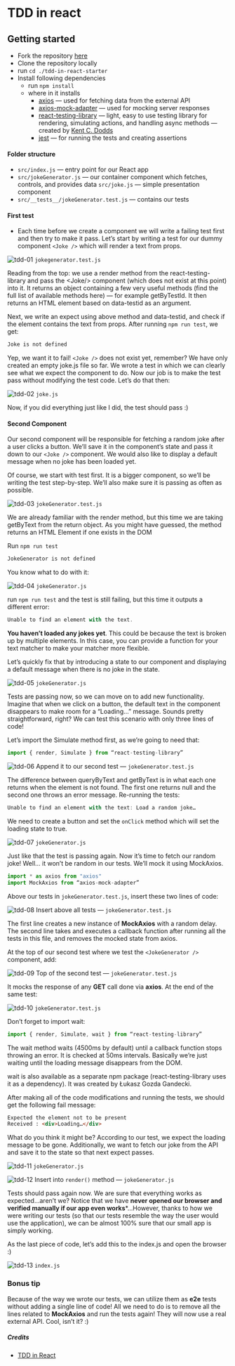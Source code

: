 # TDD in react

## Getting started

* Fork the repository [here](https://github.com/GeorgeBrownCollege-Toronto/tdd-in-react-starter.git)
* Clone the repository locally
* run `cd ./tdd-in-react-starter`
* Install following dependencies
    * run `npm install`
    * where in it installs
        * [axios](https://github.com/axios/axios) — used for fetching data from the external API
        * [axios-mock-adapter](https://github.com/ctimmerm/axios-mock-adapter) — used for mocking server responses
        *  [react-testing-library](https://github.com/kentcdodds/react-testing-library) — light, easy to use testing library for rendering, simulating actions, and handling async methods — created by [Kent C. Dodds](https://www.freecodecamp.org/news/quick-guide-to-tdd-in-react-81888be67c64/undefined)
        * [jest](https://facebook.github.io/jest/) — for running the tests and creating assertions

#### Folder structure

* `src/index.js` — entry point for our React app
* `src/jokeGenerator.js` — our container component which fetches, controls, and provides data
`src/joke.js` — simple presentation component
* `src/__tests__/jokeGenerator.test.js` — contains our tests

#### First test

* Each time before we create a component we will write a failing test first and then try to make it pass. Let’s start by writing a test for our dummy component `<Joke />` which will render a text from props.

![tdd-01](./tdd-01.png)
`jokegenerator.test.js`

Reading from the top: we use a render method from the react-testing-library and pass the &lt;Joke/> component (which does not exist at this point) into it. It returns an object containing a few very useful methods (find the full list of available methods here) — for example getByTestId. It then returns an HTML element based on data-testid as an argument.

Next, we write an expect using above method and data-testid, and check if the element contains the text from props. After running `npm run test`, we get:

```javascript
Joke is not defined
```

Yep, we want it to fail! `<Joke />` does not exist yet, remember? We have only created an empty joke.js file so far. We wrote a test in which we can clearly see what we expect the component to do. Now our job is to make the test pass without modifying the test code. Let’s do that then:

![tdd-02](./tdd-02.png)
`joke.js`

Now, if you did everything just like I did, the test should pass :)

#### Second Component

Our second component will be responsible for fetching a random joke after a user clicks a button. We’ll save it in the component’s state and pass it down to our `<Joke />` component. We would also like to display a default message when no joke has been loaded yet.

Of course, we start with test first. It is a bigger component, so we’ll be writing the test step-by-step. We’ll also make sure it is passing as often as possible.

![tdd-03](./tdd-03.png)
`jokeGenerator.test.js`

We are already familiar with the render method, but this time we are taking getByText from the return object. As you might have guessed, the method returns an HTML Element if one exists in the DOM

Run `npm run test`

```javascript
JokeGenerator is not defined
```

You know what to do with it:

![tdd-04](./tdd-04.png)
`jokeGenerator.js`

run `npm run test` and the test is still failing, but this time it outputs a different error:

```javascript
Unable to find an element with the text.
```

**You haven’t loaded any jokes yet**. This could be because the text is broken up by multiple elements. In this case, you can provide a function for your text matcher to make your matcher more flexible.

Let’s quickly fix that by introducing a state to our component and displaying a default message when there is no joke in the state.

![tdd-05](./tdd-05.png)
`jokeGenerator.js`

Tests are passing now, so we can move on to add new functionality. Imagine that when we click on a button, the default text in the component disappears to make room for a “Loading…” message. Sounds pretty straightforward, right? We can test this scenario with only three lines of code!

Let’s import the Simulate method first, as we’re going to need that:

```javascript
import { render, Simulate } from “react-testing-library”
```

![tdd-06](./tdd-06.png)
Append it to our second test — `jokeGenerator.test.js`

The difference between queryByText and getByText is in what each one returns when the element is not found. The first one returns null and the second one throws an error message. Re-running the tests:

```javascript
Unable to find an element with the text: Load a random joke…
```

We need to create a button and set the `onClick` method which will set the loading state to true.

![tdd-07](./tdd-07.png)
`jokeGenerator.js`

Just like that the test is passing again. Now it’s time to fetch our random joke! Well… it won’t be random in our tests. We’ll mock it using MockAxios.

```javascript
import * as axios from "axios"
import MockAxios from “axios-mock-adapter”
```

Above our tests in `jokeGenerator.test.js`, insert these two lines of code:

![tdd-08](./tdd-08.png)
Insert above all tests — `jokeGenerator.test.js`

The first line creates a new instance of **MockAxios** with a random delay. The second line takes and executes a callback function after running all the tests in this file, and removes the mocked state from axios.

At the top of our second test where we test the `<JokeGenerator />` component, add:

![tdd-09](./tdd-09.png)
Top of the second test — `jokeGenerator.test.js`

It mocks the response of any **GET** call done via **axios**. At the end of the same test:

![tdd-10](./tdd-10.png)
`jokeGenerator.test.js`

Don’t forget to import wait:

```javascript
import { render, Simulate, wait } from “react-testing-library”
```

The wait method waits (4500ms by default) until a callback function stops throwing an error. It is checked at 50ms intervals. Basically we’re just waiting until the loading message disappears from the DOM.

wait is also available as a separate npm package (react-testing-library uses it as a dependency). It was created by Łukasz Gozda Gandecki.

After making all of the code modifications and running the tests, we should get the following fail message:

```html
Expected the element not to be present
Received : <div>Loading…</div>
```

What do you think it might be? According to our test, we expect the loading message to be gone. Additionally, we want to fetch our joke from the API and save it to the state so that next expect passes.

![tdd-11](./tdd-11.png)
`jokeGenerator.js`

![tdd-12](./tdd-12.png)
Insert into `render()` method — `jokeGenerator.js`

Tests should pass again now. We are sure that everything works as expected…aren’t we? Notice that we have **never opened our browser and verified manually if our app even works***…However, thanks to how we were writing our tests (so that our tests resemble the way the user would use the application), we can be almost 100% sure that our small app is simply working.

As the last piece of code, let’s add this to the index.js and open the browser :)

![tdd-13](./tdd-13.png)
`index.js`

### Bonus tip

Because of the way we wrote our tests, we can utilize them as **e2e** tests without adding a single line of code! All we need to do is to remove all the lines related to **MockAxios** and run the tests again! They will now use a real external API. Cool, isn’t it? :)

##### Credits
* [TDD in React](https://www.freecodecamp.org/news/quick-guide-to-tdd-in-react-81888be67c64/)